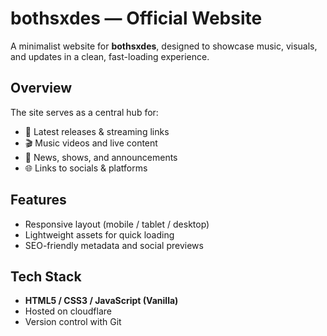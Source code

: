 # bothsxdes — Official Website

A minimalist website for **bothsxdes**, designed to showcase music, visuals, and updates in a clean, fast-loading experience.

## Overview

The site serves as a central hub for:

- 🎵 Latest releases & streaming links
- 🎬 Music videos and live content
- 📢 News, shows, and announcements
- 🌐 Links to socials & platforms

## Features

- Responsive layout (mobile / tablet / desktop)
- Lightweight assets for quick loading
- SEO-friendly metadata and social previews

## Tech Stack

- **HTML5 / CSS3 / JavaScript (Vanilla)**
- Hosted on cloudflare
- Version control with Git
